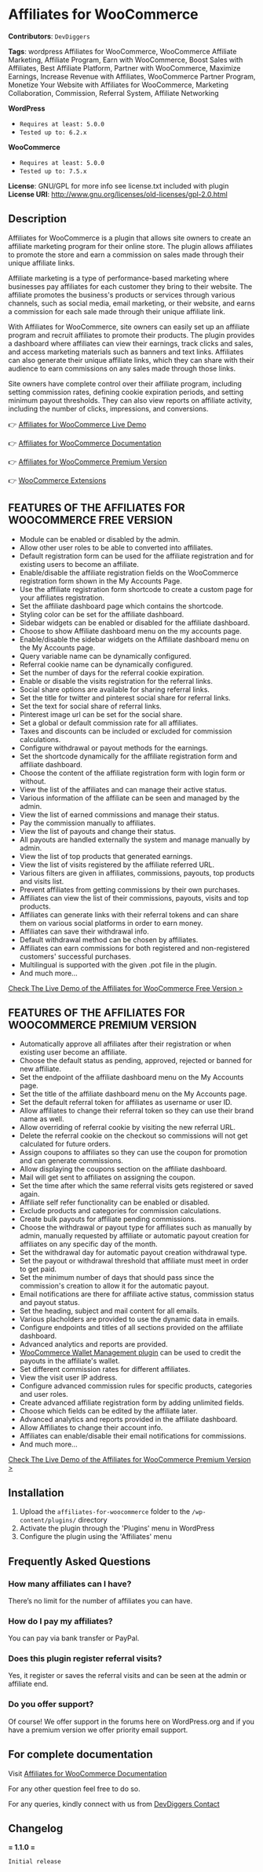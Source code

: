 # Affiliates for WooCommerce
**Contributors**: `DevDiggers`

**Tags**: wordpress Affiliates for WooCommerce, WooCommerce Affiliate Marketing, Affiliate Program, Earn with WooCommerce, Boost Sales with Affiliates, Best Affiliate Platform, Partner with WooCommerce, Maximize Earnings, Increase Revenue with Affiliates, WooCommerce Partner Program, Monetize Your Website with Affiliates for WooCommerce, Marketing Collaboration, Commission, Referral System, Affiliate Networking

**WordPress**
  * `Requires at least: 5.0.0`
  * `Tested up to: 6.2.x`

**WooCommerce**
  * `Requires at least: 5.0.0`
  * `Tested up to: 7.5.x`

**License**: GNU/GPL for more info see license.txt included with plugin
**License URI**: http://www.gnu.org/licenses/old-licenses/gpl-2.0.html

## Description

Affiliates for WooCommerce is a plugin that allows site owners to create an affiliate marketing program for their online store. The plugin allows affiliates to promote the store and earn a commission on sales made through their unique affiliate links.

Affiliate marketing is a type of performance-based marketing where businesses pay affiliates for each customer they bring to their website. The affiliate promotes the business's products or services through various channels, such as social media, email marketing, or their website, and earns a commission for each sale made through their unique affiliate link.

With Affiliates for WooCommerce, site owners can easily set up an affiliate program and recruit affiliates to promote their products. The plugin provides a dashboard where affiliates can view their earnings, track clicks and sales, and access marketing materials such as banners and text links. Affiliates can also generate their unique affiliate links, which they can share with their audience to earn commissions on any sales made through those links.

Site owners have complete control over their affiliate program, including setting commission rates, defining cookie expiration periods, and setting minimum payout thresholds. They can also view reports on affiliate activity, including the number of clicks, impressions, and conversions.

👉 <a href="https://demo.devdiggers.com/woocommerce/woocommerce-affiliates-free/" title="Live Demo">Affiliates for WooCommerce Live Demo</a>

👉 <a href="https://devdiggers.com/affiliates-for-woocommerce/" title="Documentation">Affiliates for WooCommerce Documentation</a>

👉 <a href="https://devdiggers.com/product/woocommerce-affiliates/" title="Premium Version">Affiliates for WooCommerce Premium Version</a>

👉 <a href="https://devdiggers.com/woocommerce-extensions/" title="WooCommerce Extensions">WooCommerce Extensions</a>

## FEATURES OF THE AFFILIATES FOR WOOCOMMERCE FREE VERSION

* Module can be enabled or disabled by the admin.
* Allow other user roles to be able to converted into affiliates.
* Default registration form can be used for the affiliate registration and for existing users to become an affiliate.
* Enable/disable the affiliate registration fields on the WooCommerce registration form shown in the My Accounts Page.
* Use the affiliate registration form shortcode to create a custom page for your affiliates registration.
* Set the affiliate dashboard page which contains the shortcode.
* Styling color can be set for the affiliate dashboard.
* Sidebar widgets can be enabled or disabled for the affiliate dashboard.
* Choose to show Affiliate dashboard menu on the my accounts page.
* Enable/disable the sidebar widgets on the Affiliate dashboard menu on the My Accounts page.
* Query variable name can be dynamically configured.
* Referral cookie name can be dynamically configured.
* Set the number of days for the referral cookie expiration.
* Enable or disable the visits registration for the referral links.
* Social share options are available for sharing referral links.
* Set the title for twitter and pinterest social share for referral links.
* Set the text for social share of referral links.
* Pinterest image url can be set for the social share.
* Set a global or default commission rate for all affiliates.
* Taxes and discounts can be included or excluded for commission calculations.
* Configure withdrawal or payout methods for the earnings.
* Set the shortcode dynamically for the affiliate registration form and affiliate dashboard.
* Choose the content of the affiliate registration form with login form or without.
* View the list of the affiliates and can manage their active status.
* Various information of the affiliate can be seen and managed by the admin.
* View the list of earned commissions and manage their status.
* Pay the commission manually to affiliates.
* View the list of payouts and change their status.
* All payouts are handled externally the system and manage manually by admin.
* View the list of top products that generated earnings.
* View the list of visits registered by the affiliate referred URL.
* Various filters are given in affiliates, commissions, payouts, top products and visits list.
* Prevent affiliates from getting commissions by their own purchases.
* Affiliates can view the list of their commissions, payouts, visits and top products.
* Affiliates can generate links with their referral tokens and can share them on various social platforms in order to earn money.
* Affiliates can save their withdrawal info.
* Default withdrawal method can be chosen by affiliates.
* Affiliates can earn commissions for both registered and non-registered customers' successful purchases.
* Multilingual is supported with the given .pot file in the plugin.
* And much more...

<p><a href="https://demo.devdiggers.com/woocommerce/woocommerce-affiliates-free/">Check The Live Demo of the Affiliates for WooCommerce Free Version &gt;</a></p>

## FEATURES OF THE AFFILIATES FOR WOOCOMMERCE PREMIUM VERSION

* Automatically approve all affiliates after their registration or when existing user become an affiliate.
* Choose the default status as pending, approved, rejected or banned for new affiliate.
* Set the endpoint of the affiliate dashboard menu on the My Accounts page.
* Set the title of the affiliate dashboard menu on the My Accounts page.
* Set the default referral token for affiliates as username or user ID.
* Allow affiliates to change their referral token so they can use their brand name as well.
* Allow overriding of referral cookie by visiting the new referral URL.
* Delete the referral cookie on the checkout so commissions will not get calculated for future orders.
* Assign coupons to affiliates so they can use the coupon for promotion and can generate commissions.
* Allow displaying the coupons section on the affiliate dashboard.
* Mail will get sent to affiliates on assigning the coupon.
* Set the time after which the same referral visits gets registered or saved again.
* Affiliate self refer functionality can be enabled or disabled.
* Exclude products and categories for commission calculations.
* Create bulk payouts for affiliate pending commissions.
* Choose the withdrawal or payout type for affiliates such as manually by admin, manually requested by affiliate or automatic payout creation for affiliates on any specific day of the month.
* Set the withdrawal day for automatic payout creation withdrawal type.
* Set the payout or withdrawal threshold that affiliate must meet in order to get paid.
* Set the minimum number of days that should pass since the commission's creation to allow it for the automatic payout.
* Email notifications are there for affiliate active status, commission status and payout status.
* Set the heading, subject and mail content for all emails.
* Various placholders are provided to use the dynamic data in emails.
* Configure endpoints and titles of all sections provided on the affiliate dashboard.
* Advanced analytics and reports are provided.
* <a href="https://devdiggers.com/product/woocommerce-wallet-management/" target="_blank">WooCommerce Wallet Management plugin</a> can be used to credit the payouts in the affiliate's wallet.
* Set different commission rates for different affiliates.
* View the visit user IP address.
* Configure advanced commission rules for specific products, categories and user roles.
* Create advanced affiliate registration form by adding unlimited fields.
* Choose which fields can be edited by the affiliate later.
* Advanced analytics and reports provided in the affiliate dashboard.
* Allow Affiliates to change their account info.
* Affiliates can enable/disable their email notifications for commissions.
* And much more...

<p><a href="https://demo.devdiggers.com/woocommerce/woocommerce-affiliates/">Check The Live Demo of the Affiliates for WooCommerce Premium Version &gt;</a></p>

## Installation

1. Upload the `affiliates-for-woocommerce` folder to the `/wp-content/plugins/` directory
2. Activate the plugin through the 'Plugins' menu in WordPress
3. Configure the plugin using the 'Affiliates' menu

## Frequently Asked Questions

### How many affiliates can I have?
There’s no limit for the number of affiliates you can have.

### How do I pay my affiliates?
You can pay via bank transfer or PayPal.

### Does this plugin register referral visits?
Yes, it register or saves the referral visits and can be seen at the admin or affiliate end.

### Do you offer support?
Of course! We offer support in the forums here on WordPress.org and if you have a premium version we offer priority email support.

## For complete documentation
Visit [Affiliates for WooCommerce Documentation](https://devdiggers.com/affiliates-for-woocommerce/)

For any other question feel free to do so.

For any queries, kindly connect with us from [DevDiggers Contact](https://devdiggers.com/contact/)

## Changelog

**= 1.1.0 =**
```
Initial release
```